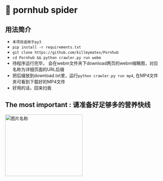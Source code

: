 #  pornhub spider

## 用法简介

- ```本项目适用于py3```
- ```pip install -r requirements.txt```
- ```git clone https://github.com/killmymates/Pornhub ```
- ```cd Pornhub && python crawler.py run webm```
- 待程序运行完毕， 会在webm文件夹下download两页的webm缩略图，对应名称为详细页面的URL后缀
- 把后缀放到download.txt里，运行```python crawler.py run mp4```, 在MP4文件夹可看到下载好的MP4文件
- 好用的话，回来扫我 

## The most important : 请准备好足够多的营养快线

<!-- <img src="https://github.com/xiyouMc/PornHubBot/blob/master/img/WebHubCode2.png?raw=true" width = "700" height = "400" alt="图片名称" align=center /> -->
<img src="https://github.com/killmymates/Pornhub/blob/master/img/zhifubao.img?raw=true" width = "250" height = "200" alt="图片名称" align=center />
